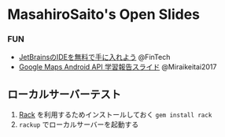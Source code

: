 # MasahiroSaito's Open Slides

### FUN

- [JetBrainsのIDEを無料で手に入れよう](./FinTech/GetJetBrainsIDE) @FinTech
- [Google Maps Android API 学習報告スライド](./Miraikeitai2017/Android/learning-googlemap) @Miraikeitai2017

## ローカルサーバーテスト

1. [Rack](http://rack.github.io/) を利用するためインストールしておく `gem install rack`
1. `rackup` でローカルサーバーを起動する
